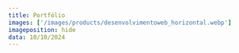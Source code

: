 ```yaml
---
title: Portfólio
images: ['/images/products/desenvolvimentoweb_horizontal.webp']
imageposition: hide
data: 10/10/2024
---
```

<listcard title="Portfólio"/>
